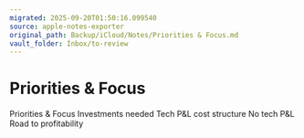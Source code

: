 ```yaml
---
migrated: 2025-09-20T01:50:16.099540
source: apple-notes-exporter
original_path: Backup/iCloud/Notes/Priorities & Focus.md
vault_folder: Inbox/to-review
---
```

# Priorities & Focus

Priorities & Focus
Investments needed 
Tech
P&L cost structure 
No tech P&L
Road to profitability 
